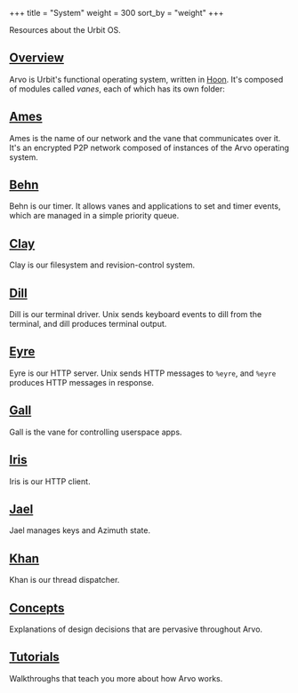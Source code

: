 +++
title = "System"
weight = 300
sort_by = "weight"
+++

Resources about the Urbit OS.

## [Overview](/system/kernel/arvo/overview)

Arvo is Urbit's functional operating system, written in [Hoon](/courses/hoon-school/). It's composed of modules called _vanes_, each of which has its own folder:

## [Ames](/system/kernel/ames/ames)

Ames is the name of our network and the vane that communicates over it. It's an encrypted P2P network composed of instances of the Arvo operating system.

## [Behn](/system/kernel/behn/behn)

Behn is our timer. It allows vanes and applications to set and timer events, which are managed in a simple priority queue.

## [Clay](/system/kernel/clay/clay)

Clay is our filesystem and revision-control system.

## [Dill](/system/kernel/dill/dill)

Dill is our terminal driver. Unix sends keyboard events to dill from the terminal, and dill produces terminal output.

## [Eyre](/system/kernel/eyre/eyre)

Eyre is our HTTP server. Unix sends HTTP messages to `%eyre`, and `%eyre` produces HTTP messages in response.

## [Gall](/system/kernel/gall/gall)

Gall is the vane for controlling userspace apps.

## [Iris](/system/kernel/iris/iris)

Iris is our HTTP client.

## [Jael](/system/kernel/jael/jael)

Jael manages keys and Azimuth state.

## [Khan](/system/kernel/khan/khan)

Khan is our thread dispatcher.

## [Concepts](/system/kernel/arvo/concepts/)

Explanations of design decisions that are pervasive throughout Arvo.

## [Tutorials](/system/kernel/arvo/tutorials/)

Walkthroughs that teach you more about how Arvo works.
